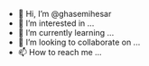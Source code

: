 - 👋 Hi, I’m @ghasemihesar
- 👀 I’m interested in ...
- 🌱 I’m currently learning ...
- 💞️ I’m looking to collaborate on ...
- 📫 How to reach me ...

<!---
ghasemihesar/ghasemihesar is a ✨ special ✨ repository because its `README.md` (this file) appears on your GitHub profile.
You can click the Preview link to take a look at your changes.
--->
